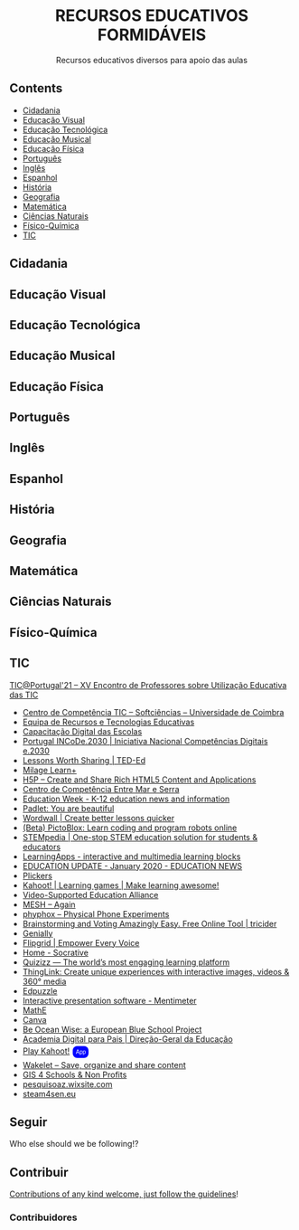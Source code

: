 <div align="center">

<!-- title -->

<!--lint ignore no-dead-urls-->
# RECURSOS EDUCATIVOS FORMIDÁVEIS

<!-- subtitle -->

Recursos educativos diversos para apoio das aulas

<!-- image -->

<!-- <a href="" target="_blank" rel="noopener noreferrer">
  <img src="" />
</a> -->

<!-- description -->

</div>

<!-- TOC -->

## Contents

- [Cidadania](#cidadania)
- [Educação Visual](#eduvis)
- [Educação Tecnológica](#edutec)
- [Educação Musical](#edumus)
- [Educação Física](#edufis)
- [Português](#portugues)
- [Inglês](#ingles)
- [Espanhol](#espanhol)
- [História](#historia)
- [Geografia](#geografia)
- [Matemática](#matematica)
- [Ciências Naturais](#ciencias)
- [Físico-Química](#fisqui)
- [TIC](#tic)

<!-- CONTENT -->

## Cidadania
## Educação Visual
## Educação Tecnológica
## Educação Musical
## Educação Física
## Português
## Inglês
## Espanhol
## História
## Geografia
## Matemática
## Ciências Naturais
## Físico-Química
## TIC

[TIC@Portugal'21 – XV Encontro de Professores sobre Utilização Educativa das TIC](http://wordpress.educom.pt/TIC-Portugal-21/)

- [Centro de Competência TIC – Softciências – Universidade de Coimbra](https://softciencias.pt/wp/)
- [Equipa de Recursos e Tecnologias Educativas](https://www.erte.dge.mec.pt/)
- [Capacitação Digital das Escolas](https://digital.dge.mec.pt/)
- [Portugal INCoDe.2030 | Iniciativa Nacional Competências Digitais e.2030](https://www.incode2030.gov.pt/)
- [Lessons Worth Sharing | TED-Ed](https://ed.ted.com/)
- [Milage Learn+](https://www.milage.io/)
- [H5P – Create and Share Rich HTML5 Content and Applications](https://h5p.org/)
- [Centro de Competência Entre Mar e Serra](https://www.ccems.pt/)
- [Education Week - K-12 education news and information](https://www.edweek.org/)
- [Padlet: You are beautiful](https://padlet.com/)
- [Wordwall | Create better lessons quicker](https://wordwall.net/)
- [(Beta) PictoBlox: Learn coding and program robots online](https://pictoblox.ai/)
- [STEMpedia | One-stop STEM education solution for students & educators](https://thestempedia.com/)
- [LearningApps - interactive and multimedia learning blocks](https://learningapps.org/)
- [EDUCATION UPDATE - January 2020 - EDUCATION NEWS](http://www.educationupdate.com/)
- [Plickers](https://www.plickers.com/)
- [Kahoot! | Learning games | Make learning awesome!](https://kahoot.com/)
- [Video-Supported Education Alliance](http://visualproject.eu/)
- [MESH – Again](http://www.meshguides.org/)
- [phyphox – Physical Phone Experiments](https://phyphox.org/)
- [Brainstorming and Voting Amazingly Easy. Free Online Tool | tricider](https://www.tricider.com/home)
- [Genially](https://genial.ly/)
- [Flipgrid | Empower Every Voice](https://info.flipgrid.com/)
- [Home - Socrative](https://www.socrative.com/)
- [Quizizz — The world’s most engaging learning platform](https://quizizz.com/)
- [ThingLink: Create unique experiences with interactive images, videos & 360° media](https://www.thinglink.com/)
- [Edpuzzle](https://edpuzzle.com/)
- [Interactive presentation software - Mentimeter](https://www.mentimeter.com/)
- [MathE](http://mathe.pixel-online.org/)
- [Canva](https://www.canva.com/)
- [Be Ocean Wise: a European Blue School Project](https://sites.google.com/agrupalbertoiria.edu.pt/beoceanwiseaneuropeanblueschoo/who-we-are)
- [Academia Digital para Pais | Direção-Geral da Educação](https://www.dge.mec.pt/academia-digital-para-pais)
- [Play Kahoot!](https://kahoot.it/)
<button style="background-color: blue;border: none;
color: white;padding: 5px;text-align: center;
text-decoration: none;display: inline-block;
font-size: 10px;margin: 4px 2px;border-radius: 8px;">App</button>
- [Wakelet – Save, organize and share content](https://wakelet.com/)
- [GIS 4 Schools & Non Profits](http://www.gis4schools.org/)
- [pesquisoaz.wixsite.com](https://pesquisoaz.wixsite.com/index)
- [steam4sen.eu](https://www.steam4sen.eu/en/)

<!-- END CONTENT -->

## Seguir

<!-- list people worth following on social sites (Twitter, LinkedIn, GitHub, YouTube etc.) -->

Who else should we be following!?

## Contribuir

[Contributions of any kind welcome, just follow the guidelines](contributing.md)!

### Contribuidores

<!-- [Thanks goes to these contributors](https://github.com/TODO_YOUR_REPO_NAME_HERE/graphs/contributors)! -->
